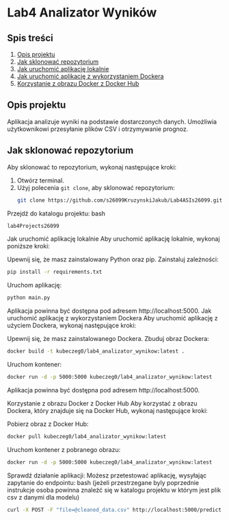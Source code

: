 # Lab4 Analizator Wyników

## Spis treści
1. [Opis projektu](#opis-projektu)
2. [Jak sklonować repozytorium](#jak-sklonować-repozytorium)
3. [Jak uruchomić aplikację lokalnie](#jak-uruchomić-aplikację-lokalnie)
4. [Jak uruchomić aplikację z wykorzystaniem Dockera](#jak-uruchomić-aplikację-z-wykorzystaniem-dockera)
5. [Korzystanie z obrazu Docker z Docker Hub](#korzystanie-z-obrazu-docker-z-docker-hub)

## Opis projektu
Aplikacja analizuje wyniki na podstawie dostarczonych danych. Umożliwia użytkownikowi przesyłanie plików CSV i otrzymywanie prognoz.

## Jak sklonować repozytorium
Aby sklonować to repozytorium, wykonaj następujące kroki:

1. Otwórz terminal.
2. Użyj polecenia `git clone`, aby sklonować repozytorium:
   ```bash
   git clone https://github.com/s26099KruzynskiJakub/Lab4ASIs26099.git
   ```
Przejdź do katalogu projektu:
bash

   ```bash
lab4Projects26099
   ```
Jak uruchomić aplikację lokalnie
Aby uruchomić aplikację lokalnie, wykonaj poniższe kroki:

Upewnij się, że masz zainstalowany Python oraz pip.
Zainstaluj zależności:
```bash
pip install -r requirements.txt
```
Uruchom aplikację:
```bash
python main.py
```
Aplikacja powinna być dostępna pod adresem http://localhost:5000.
Jak uruchomić aplikację z wykorzystaniem Dockera
Aby uruchomić aplikację z użyciem Dockera, wykonaj następujące kroki:

Upewnij się, że masz zainstalowanego Dockera.
Zbuduj obraz Dockera:
```bash
docker build -t kubeczeg0/lab4_analizator_wynikow:latest .
```
Uruchom kontener:
```bash
docker run -d -p 5000:5000 kubeczeg0/lab4_analizator_wynikow:latest
```
Aplikacja powinna być dostępna pod adresem http://localhost:5000.

Korzystanie z obrazu Docker z Docker Hub
Aby korzystać z obrazu Dockera, który znajduje się na Docker Hub, wykonaj następujące kroki:

Pobierz obraz z Docker Hub:
```bash
docker pull kubeczeg0/lab4_analizator_wynikow:latest
```
Uruchom kontener z pobranego obrazu:
```bash
docker run -d -p 5000:5000 kubeczeg0/lab4_analizator_wynikow:latest
```
Sprawdź działanie aplikacji: Możesz przetestować aplikację, wysyłając zapytanie do endpointu:
bash
(jeżeli przestrzegane byly poprzednie instrukcje osoba powinna
 znaleźć się w katalogu projektu w którym jest plik csv z danymi dla modelu)
```bash
curl -X POST -F "file=@cleaned_data.csv" http://localhost:5000/predict
```
